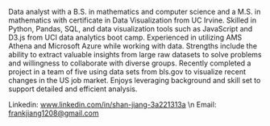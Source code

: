 Data analyst with a B.S. in mathematics and computer science and a M.S. in mathematics with certificate in Data Visualization from UC Irvine. Skilled in Python, Pandas, SQL, and data visualization tools such as JavaScript and D3.js from UCI data analytics boot camp. Experienced in utilizing AMS Athena and Microsoft Azure while working with data. Strengths include the ability to extract valuable insights from large raw datasets to solve problems and willingness to collaborate with diverse groups. Recently completed a project in a team of five using data sets from bls.gov to visualize recent changes in the US job market. Enjoys leveraging background and skill set to support detailed and efficient analysis.
 
Linkedin: www.linkedin.com/in/shan-jiang-3a221313a \n
Email: frankjiang1208@gmail.com
